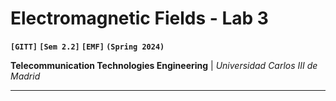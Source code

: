 # Electromagnetic Fields - Lab 3
**`[GITT]` `[Sem 2.2]` `[EMF]` `(Spring 2024)`**

**Telecommunication Technologies Engineering** | *Universidad Carlos III de Madrid*

---
